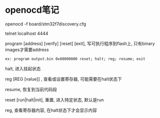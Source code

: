 # openocd笔记

openocd -f board/stm32f7discovery.cfg

telnet localhost 4444

program <filename> [address] [verify] [reset] [exit], 写可执行程序到flash上, 只有binary images才需要address

    ex: program output.bin 0x08000000 reset; halt; reg; resume; exit

halt, 进入挂起状态

reg [REG [value]] , 查看或设置寄存器, 可能需要在halt状态下

resume, 恢复到当前代码段

reset [run|halt|init], 重置, 进入特定状态, 默认是run

reg, 查看寄存器内容, 在halt状态下才会显示内容
